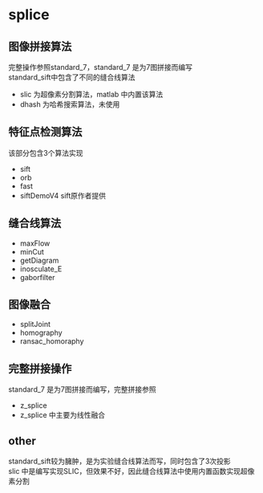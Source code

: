 # splice
## 图像拼接算法
完整操作参照standard_7，standard_7 是为7图拼接而编写  
standard_sift中包含了不同的缝合线算法  
- slic 为超像素分割算法，matlab 中内置该算法  
- dhash 为哈希搜索算法，未使用

## 特征点检测算法
该部分包含3个算法实现
- sift
- orb
- fast
- siftDemoV4  sift原作者提供

## 缝合线算法
- maxFlow 
- minCut 
- getDiagram 
- inosculate_E 
- gaborfilter 

## 图像融合
- splitJoint 
- homography 
- ransac_homoraphy 

## 完整拼接操作
standard_7 是为7图拼接而编写，完整拼接参照
- z_splice
- z_splice 中主要为线性融合

## other
standard_sift较为臃肿，是为实验缝合线算法而写，同时包含了3次投影  
slic 中是编写实现SLIC，但效果不好，因此缝合线算法中使用内置函数实现超像素分割
